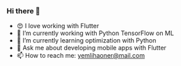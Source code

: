 ### Hi there 👋

<!--
- 🔭 I’m currently working ...
- 🌱 I’m currently learning ...
- 👯 I’m looking to collaborate on ...
- 🤔 I’m looking for help with ...
- 💬 Ask me about ...
- 📫 How to reach me: ...
- 😄 Pronouns: ...
- ⚡ Fun fact: ...
![Github stats](https://github-readme-stats.vercel.app/api?username=yemlihaoner)
-->

- 😍 I love working with Flutter
- 🔭 I’m currently working with Python TensorFlow on ML 
- 🌱 I’m currently learning optimization with Python
- 💬 Ask me about developing mobile apps with Flutter
- 📫 How to reach me: yemlihaoner@mail.com
